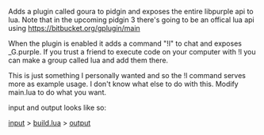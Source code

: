 Adds a plugin called goura to pidgin and exposes the entire libpurple api to lua. Note that in the upcoming pidgin 3 there's going to be an offical lua api using https://bitbucket.org/gplugin/main

When the plugin is enabled it adds a command "!l" to chat and exposes _G.purple. If you trust a friend to execute code on your computer with !l you can make a group called lua and add them there.

This is just something I personally wanted and so the !l command serves more as example usage. I don't know what else to do with this. Modify main.lua to do what you want.

input and output looks like so:

[input](https://gist.github.com/CapsAdmin/cfe25510646274122699) > [build.lua](build.lua) > [output](https://gist.github.com/CapsAdmin/9ddeb5a0b1825ab265f4)
